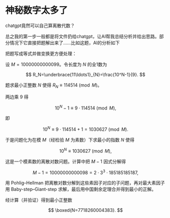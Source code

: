 # 神秘数字太多了

chatgpt竟然可以自己算离散代数？

总之我的第一步一般都是将文件扔给chatgpt，让AI帮我总结分析并给出思路。部分情况下它直接把题解出来了……比如这题，AI的分析如下

把题写成等式并做变换更方便处理：

设 $M=10000000000099$。令长度为 $N$ 的全1数为

$$
R_N=\underbrace{11\ldots1}_{N}=\frac{10^N-1}{9}.
$$

题求最小正整数 $N$ 使得 $R_N\equiv 114514\pmod M$。

两边乘 9 得

$$
10^N-1\equiv 9\cdot114514 \pmod M,
$$

即

$$
10^N\equiv 9\cdot114514+1=1030627\pmod M.
$$

于是问题化为在模 $M$（经检验 $M$ 为素数）下求最小的指数 $N$ 使得

$$
10^N\equiv 1030627\pmod M,
$$

这是一个模素数的离散对数问题。计算中把 $M-1$ 因式分解得

$$
M-1=10000000000098=2\cdot3^3\cdot185185185187,
$$

用 Pohlig–Hellman 把离散对数分解到这些素因子对应的子问题，再对最大素因子用 Baby-step–Giant-step 求解，最后用中国剩余定理合并得到最小的正解。

经计算（并验证）得到最小正整数

$$
\boxed{N=7718260004383}.
$$